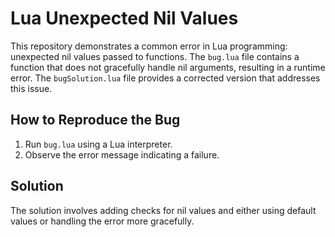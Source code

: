 # Lua Unexpected Nil Values

This repository demonstrates a common error in Lua programming: unexpected nil values passed to functions. The `bug.lua` file contains a function that does not gracefully handle nil arguments, resulting in a runtime error. The `bugSolution.lua` file provides a corrected version that addresses this issue.

## How to Reproduce the Bug
1. Run `bug.lua` using a Lua interpreter.
2. Observe the error message indicating a failure.

## Solution
The solution involves adding checks for nil values and either using default values or handling the error more gracefully.